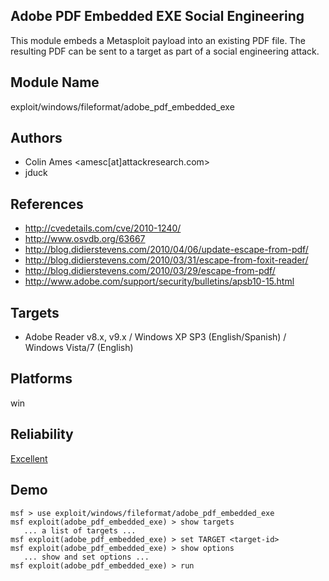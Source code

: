 ## Adobe PDF Embedded EXE Social Engineering

This module embeds a Metasploit payload into an existing PDF 
file. The resulting PDF can be sent to a target as part of a 
social engineering attack.


## Module Name
exploit/windows/fileformat/adobe_pdf_embedded_exe

## Authors
* Colin Ames <amesc[at]attackresearch.com>
* jduck


## References
* http://cvedetails.com/cve/2010-1240/
* http://www.osvdb.org/63667
* http://blog.didierstevens.com/2010/04/06/update-escape-from-pdf/
* http://blog.didierstevens.com/2010/03/31/escape-from-foxit-reader/
* http://blog.didierstevens.com/2010/03/29/escape-from-pdf/
* http://www.adobe.com/support/security/bulletins/apsb10-15.html



## Targets
* Adobe Reader v8.x, v9.x / Windows XP SP3 (English/Spanish) / Windows Vista/7 (English)


## Platforms
win

## Reliability
[Excellent](https://github.com/rapid7/metasploit-framework/wiki/Exploit-Ranking)

## Demo

```
msf > use exploit/windows/fileformat/adobe_pdf_embedded_exe
msf exploit(adobe_pdf_embedded_exe) > show targets
   ... a list of targets ...
msf exploit(adobe_pdf_embedded_exe) > set TARGET <target-id>
msf exploit(adobe_pdf_embedded_exe) > show options
   ... show and set options ...
msf exploit(adobe_pdf_embedded_exe) > run
```
    
    